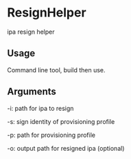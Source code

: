# ResignHelper
ipa resign helper

## Usage

Command line tool, build then use.

## Arguments

-i: path for ipa to resign

-s: sign identity of provisioning profile

-p: path for provisioning profile

-o: output path for resigned ipa (optional)
